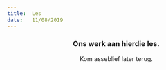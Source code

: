 ```yaml
---
title:  Les
date:   11/08/2019
---
```


### <center>Ons werk aan hierdie les.</center>
<center>Kom asseblief later terug.</center>